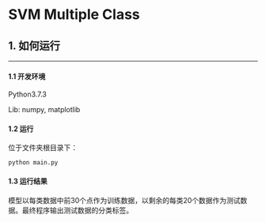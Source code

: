 # SVM Multiple Class

## 1. 如何运行
---
#### 1.1 开发环境
Python3.7.3

Lib: numpy, matplotlib

#### 1.2 运行
位于文件夹根目录下：

`python main.py`

#### 1.3 运行结果

模型以每类数据中前30个点作为训练数据，以剩余的每类20个数据作为测试数据。最终程序输出测试数据的分类标签。